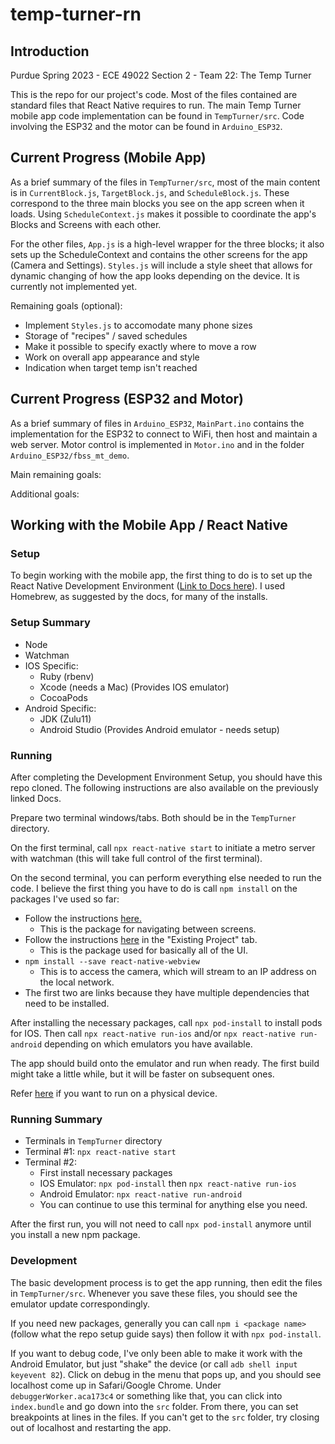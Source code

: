 # temp-turner-rn

## Introduction

Purdue Spring 2023 - ECE 49022 Section 2 - Team 22: The Temp Turner

This is the repo for our project's code. Most of the files contained are standard files that React Native requires to run. The main Temp Turner mobile app code implementation can be found in `TempTurner/src`. Code involving the ESP32 and the motor can be found in `Arduino_ESP32`.

## Current Progress (Mobile App)

As a brief summary of the files in `TempTurner/src`, most of the main content is in `CurrentBlock.js`, `TargetBlock.js`, and `ScheduleBlock.js`. These correspond to the three main blocks you see on the app screen when it loads. Using `ScheduleContext.js` makes it possible to coordinate the app's Blocks and Screens with each other.

For the other files, `App.js` is a high-level wrapper for the three blocks; it also sets up the ScheduleContext and contains the other screens for the app (Camera and Settings). `Styles.js` will include a style sheet that allows for dynamic changing of how the app looks depending on the device. It is currently not implemented yet. 

Remaining goals (optional):
 - Implement `Styles.js` to accomodate many phone sizes
 - Storage of "recipes" / saved schedules
 - Make it possible to specify exactly where to move a row
 - Work on overall app appearance and style
 - Indication when target temp isn't reached

## Current Progress (ESP32 and Motor)
As a brief summary of files in `Arduino_ESP32`, `MainPart.ino` contains the implementation for the ESP32 to connect to WiFi, then host and maintain a web server. Motor control is implemented in `Motor.ino` and in the folder `Arduino_ESP32/fbss_mt_demo`.

Main remaining goals:

Additional goals:

## Working with the Mobile App / React Native

### Setup

To begin working with the mobile app, the first thing to do is to set up the React Native Development Environment ([Link to Docs here](https://reactnative.dev/docs/environment-setup)). I used Homebrew, as suggested by the docs, for many of the installs.

### Setup Summary
 - Node
 - Watchman
 - IOS Specific:
    - Ruby (rbenv)
    - Xcode (needs a Mac) (Provides IOS emulator)
    - CocoaPods
 - Android Specific:
    - JDK (Zulu11)
    - Android Studio (Provides Android emulator - needs setup)

### Running

After completing the Development Environment Setup, you should have this repo cloned. The following instructions are also available on the previously linked Docs.

Prepare two terminal windows/tabs. Both should be in the `TempTurner` directory. 

On the first terminal, call `npx react-native start` to initiate a metro server with watchman (this will take full control of the first terminal).

On the second terminal, you can perform everything else needed to run the code. I believe the first thing you have to do is call `npm install` on the packages I've used so far:
 - Follow the instructions [here.](https://reactnavigation.org/docs/getting-started/)
    - This is the package for navigating between screens.
 - Follow the instructions [here](https://docs.nativebase.io/install-rn) in the "Existing Project" tab.
    - This is the package used for basically all of the UI.
 - `npm install --save react-native-webview`
    - This is to access the camera, which will stream to an IP address on the local network.
 - The first two are links because they have multiple dependencies that need to be installed.

After installing the necessary packages, call `npx pod-install` to install pods for IOS. Then call `npx react-native run-ios` and/or `npx react-native run-android` depending on which emulators you have available.

The app should build onto the emulator and run when ready. The first build might take a little while, but it will be faster on subsequent ones.

Refer [here](https://reactnative.dev/docs/running-on-device) if you want to run on a physical device.

### Running Summary
 - Terminals in `TempTurner` directory
 - Terminal #1: `npx react-native start`
 - Terminal #2:
    - First install necessary packages
    - IOS Emulator: `npx pod-install` then `npx react-native run-ios`
    - Android Emulator: `npx react-native run-android`
    - You can continue to use this terminal for anything else you need.

After the first run, you will not need to call `npx pod-install` anymore until you install a new npm package.

### Development

The basic development process is to get the app running, then edit the files in `TempTurner/src`. Whenever you save these files, you should see the emulator update correspondingly. 

If you need new packages, generally you can call `npm i <package name>` (follow what the repo setup guide says) then follow it with `npx pod-install`. 

If you want to debug code, I've only been able to make it work with the Android Emulator, but just "shake" the device (or call `adb shell input keyevent 82`). Click on debug in the menu that pops up, and you should see localhost come up in Safari/Google Chrome. Under `debuggerWorker.aca173c4` or something like that, you can click into `index.bundle` and go down into the `src` folder. From there, you can set breakpoints at lines in the files. If you can't get to the `src` folder, try closing out of localhost and restarting the app.
